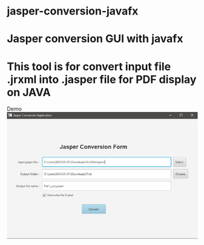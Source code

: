 # jasper-conversion-javafx
# Jasper conversion GUI with javafx

# This tool is for convert input file .jrxml into .jasper file for PDF display on JAVA

Demo
![Demo](https://github.com/bathin-dev/jasper-conversion-javafx/blob/main/2023-08-01%2021_42_55-Jasper%20Conversion%20Application.png)
